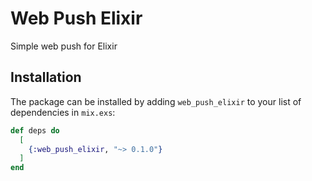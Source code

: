 # Web Push Elixir

Simple web push for Elixir

## Installation

The package can be installed by adding `web_push_elixir` to your list of dependencies in `mix.exs`:

```elixir
def deps do
  [
    {:web_push_elixir, "~> 0.1.0"}
  ]
end
```